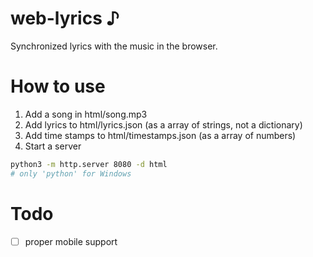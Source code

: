 <!-- https://github.com/AMDRadeonRX6750XT/web-lyrics -->
# web-lyrics ♪
Synchronized lyrics with the music in the browser.

# How to use
1. Add a song in html/song.mp3
2. Add lyrics to html/lyrics.json (as a array of strings, not a dictionary)
3. Add time stamps to html/timestamps.json (as a array of numbers)
4. Start a server
```bash
python3 -m http.server 8080 -d html
# only 'python' for Windows
```

# Todo
- [ ] proper mobile support
